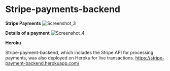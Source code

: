 # Stripe-payments-backend

**Stripe Payments**
![Screenshot_3](https://github.com/Apostolos-Kazopidis/stripe-payment-backend/assets/70575515/753fce39-5569-4f1f-b634-08f88ea3a783)

**Details of a payment**
![Screenshot_4](https://github.com/Apostolos-Kazopidis/stripe-payment-backend/assets/70575515/06f6c806-b3f3-4c70-b223-b81cb26cc2ec)

**Heroku**

Stripe-payment-backend, which includes the Stripe API for processing payments, was also deployed on Heroku for live transactions.
https://stripe-payment-backend.herokuapp.com/
